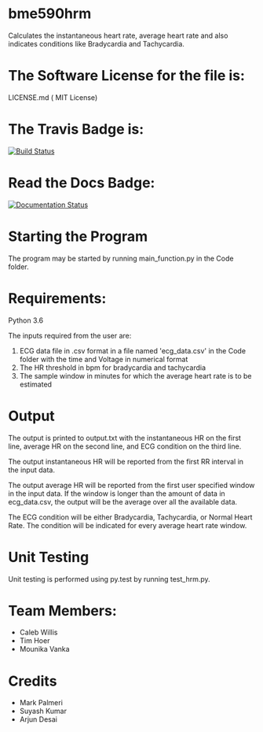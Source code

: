 # bme590hrm 
Calculates the instantaneous heart rate, average heart rate and also indicates conditions like Bradycardia and Tachycardia. 


The Software License for the file is:
=========
LICENSE.md ( MIT License)

The Travis Badge is:
=========
[![Build Status](https://travis-ci.org/MounikaVanka/bme590hrm.svg?branch=master)](https://travis-ci.org/MounikaVanka/bme590hrm)

Read the Docs Badge:
=========
<a href='http://bmehrmproject.readthedocs.io/en/latest/?badge=latest'>
    <img src='https://readthedocs.org/projects/bmehrmproject/badge/?version=latest' alt='Documentation Status' />
</a>   


Starting the Program
=========
The program may be started by running main_function.py in the Code folder. 

Requirements:
=========
Python 3.6

The inputs required from the user are:
1. ECG data file in .csv format in a file named 'ecg_data.csv' in the Code folder with the time and Voltage in numerical format
2. The HR threshold in bpm for bradycardia and tachycardia
3. The sample window in minutes for which the average heart rate is to be estimated

Output
=========
The output is printed to output.txt with the instantaneous HR on the first line, average HR on the second line, and ECG condition on the third line.

The output instantaneous HR will be reported from the first RR interval in the input data.

The output average HR will be reported from the first user specified window in the input data. If the window is longer than the amount of data in ecg_data.csv, the output will be the average over all the available data.

The ECG condition will be either Bradycardia, Tachycardia, or Normal Heart Rate. The condition will be indicated for every average heart rate window.


Unit Testing
=========
Unit testing is performed using py.test by running test_hrm.py.

Team Members:
======
+ Caleb Willis
+ Tim Hoer
+ Mounika Vanka


Credits
=======
* Mark Palmeri
* Suyash Kumar
* Arjun Desai


